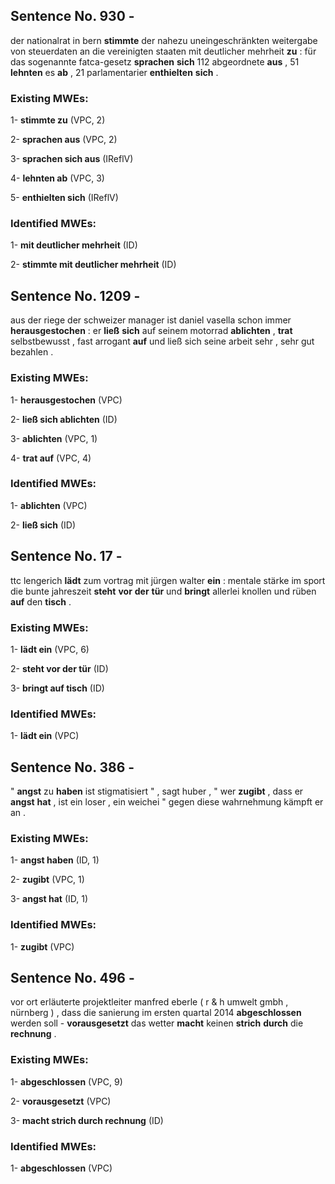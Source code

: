 ## Sentence No. 930 - 
der nationalrat in bern **stimmte** der nahezu uneingeschränkten weitergabe von steuerdaten an die vereinigten staaten mit deutlicher mehrheit **zu** : für das sogenannte fatca-gesetz **sprachen** **sich** 112 abgeordnete **aus** , 51 **lehnten** es **ab** , 21 parlamentarier **enthielten** **sich** . 
### Existing MWEs: 
1- **stimmte zu** (VPC, 2)

2- **sprachen aus** (VPC, 2)

3- **sprachen sich aus** (IReflV)

4- **lehnten ab** (VPC, 3)

5- **enthielten sich** (IReflV)

### Identified MWEs: 
1- **mit deutlicher mehrheit** (ID)

2- **stimmte mit deutlicher mehrheit** (ID)

## Sentence No. 1209 - 
aus der riege der schweizer manager ist daniel vasella schon immer **herausgestochen** : er **ließ** **sich** auf seinem motorrad **ablichten** , **trat** selbstbewusst , fast arrogant **auf** und ließ sich seine arbeit sehr , sehr gut bezahlen . 
### Existing MWEs: 
1- **herausgestochen** (VPC)

2- **ließ sich ablichten** (ID)

3- **ablichten** (VPC, 1)

4- **trat auf** (VPC, 4)

### Identified MWEs: 
1- **ablichten** (VPC)

2- **ließ sich** (ID)

## Sentence No. 17 - 
ttc lengerich **lädt** zum vortrag mit jürgen walter **ein** : mentale stärke im sport die bunte jahreszeit **steht** **vor** **der** **tür** und **bringt** allerlei knollen und rüben **auf** den **tisch** . 
### Existing MWEs: 
1- **lädt ein** (VPC, 6)

2- **steht vor der tür** (ID)

3- **bringt auf tisch** (ID)

### Identified MWEs: 
1- **lädt ein** (VPC)

## Sentence No. 386 - 
" **angst** zu **haben** ist stigmatisiert " , sagt huber , " wer **zugibt** , dass er **angst** **hat** , ist ein loser , ein weichei " gegen diese wahrnehmung kämpft er an . 
### Existing MWEs: 
1- **angst haben** (ID, 1)

2- **zugibt** (VPC, 1)

3- **angst hat** (ID, 1)

### Identified MWEs: 
1- **zugibt** (VPC)

## Sentence No. 496 - 
vor ort erläuterte projektleiter manfred eberle ( r & h umwelt gmbh , nürnberg ) , dass die sanierung im ersten quartal 2014 **abgeschlossen** werden soll - **vorausgesetzt** das wetter **macht** keinen **strich** **durch** die **rechnung** . 
### Existing MWEs: 
1- **abgeschlossen** (VPC, 9)

2- **vorausgesetzt** (VPC)

3- **macht strich durch rechnung** (ID)

### Identified MWEs: 
1- **abgeschlossen** (VPC)

